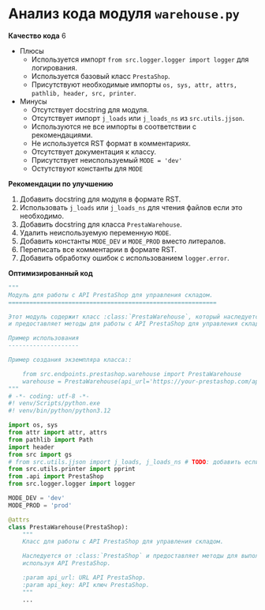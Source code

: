 # Анализ кода модуля `warehouse.py`

**Качество кода**
6
-  Плюсы
    -  Используется импорт `from src.logger.logger import logger` для логирования.
    -  Используется базовый класс `PrestaShop`.
    -  Присутствуют необходимые импорты `os, sys, attr, attrs, pathlib, header, src, printer`.
-  Минусы
    -  Отсутствует docstring для модуля.
    -  Отсутствует импорт `j_loads` или `j_loads_ns` из `src.utils.jjson`.
    -  Используются не все импорты в соответствии с рекомендациями.
    -  Не используется RST формат в комментариях.
    -  Отсутствует документация к классу.
    -  Присутствует неиспользуемый `MODE = 'dev'`
    -  Остутствуют константы для `MODE`

**Рекомендации по улучшению**

1.  Добавить docstring для модуля в формате RST.
2.  Использовать `j_loads` или `j_loads_ns` для чтения файлов если это необходимо.
3.  Добавить docstring для класса `PrestaWarehouse`.
4.  Удалить неиспользуемую переменную `MODE`.
5.  Добавить константы `MODE_DEV` и `MODE_PROD` вместо литералов.
6.  Переписать все комментарии в формате RST.
7.  Добавить обработку ошибок с использованием `logger.error`.

**Оптимизированный код**

```python
"""
Модуль для работы с API PrestaShop для управления складом.
===========================================================

Этот модуль содержит класс :class:`PrestaWarehouse`, который наследуется от :class:`PrestaShop`
и предоставляет методы для работы с API PrestaShop для управления складом.

Пример использования
--------------------

Пример создания экземпляра класса::

    from src.endpoints.prestashop.warehouse import PrestaWarehouse
    warehouse = PrestaWarehouse(api_url='https://your-prestashop.com/api', api_key='your_api_key')
"""
# -*- coding: utf-8 -*-
#! venv/Scripts/python.exe
#! venv/bin/python/python3.12

import os, sys
from attr import attr, attrs
from pathlib import Path
import header
from src import gs
# from src.utils.jjson import j_loads, j_loads_ns # TODO: добавить если надо
from src.utils.printer import pprint
from .api import PrestaShop
from src.logger.logger import logger

MODE_DEV = 'dev'
MODE_PROD = 'prod'

@attrs
class PrestaWarehouse(PrestaShop):
    """
    Класс для работы с API PrestaShop для управления складом.

    Наследуется от :class:`PrestaShop` и предоставляет методы для выполнения операций со складом,
    используя API PrestaShop.

    :param api_url: URL API PrestaShop.
    :param api_key: API ключ PrestaShop.
    """
    ...
```